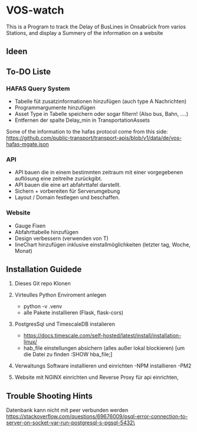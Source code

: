 # VOS-watch
 
This is a Program to track the Delay of BusLines in Onsabrück from varios Stations, and display a Summery of the information on a website

## Ideen


## To-DO Liste

### HAFAS Query System

- Tabelle füt zusatzinformationen hinzufügen (auch type A Nachrichten)
- Programmargumente hinzufügen 
- Asset Type in Tabelle speichern oder sogar filtern! (Also bus, Bahn, ....)
- Entfernen der spalte Delay_min in TransportationAssets

Some of the information to the hafas protocol come from this side:
https://github.com/public-transport/transport-apis/blob/v1/data/de/vos-hafas-mgate.json

### API

- API bauen die in einem bestimmten zeitraum mit einer vorgegebenen auflösung eine zeitreihe zurückgibt.
- API bauen die eine art abfahrttafel darstellt.
- Sichern + vorbereiten für Serverumgebung
- Layout / Domain festlegen und beschaffen.

### Website

- Gauge Fixen
- Abfahrttabelle hinzufügen
- Design verbessern (verwenden von T)
- lineChart hinzufügen inklusive einstallmöglichkeiten (letzter tag, Woche, Monat)


## Installation Guidede

1. Dieses Git repo Klonen
2. Virteulles Python Enviroment anlegen
    - python -v .venv
    - alle Pakete installieren (Flask, flask-cors)
3. PostgresSql und TimescaleDB instalieren
    - <https://docs.timescale.com/self-hosted/latest/install/installation-linux/>
    - hab_file einstellungen absichern (alles außer lokal blockieren) [um die Datei zu finden :SHOW hba_file;]

4. Verwaltungs Software installieren und einrichten
    -NPM installieren
    -PM2
5. Website mit NGINX einrichten und Reverse Proxy für api einrichten,

## Trouble Shooting Hints

Datenbank kann nicht mit peer verbunden werden <https://stackoverflow.com/questions/69676009/psql-error-connection-to-server-on-socket-var-run-postgresql-s-pgsql-5432\>